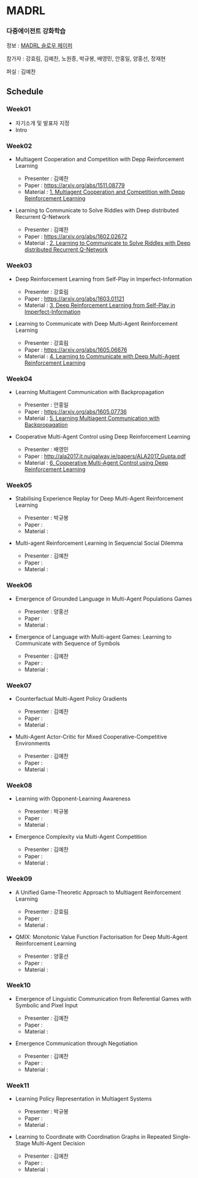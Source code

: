 # MADRL
### 다중에이전트 강화학습

정보 : [MADRL 슬로우 페이퍼](https://event-us.kr/modu/event/4666)

참가자 : 강효림, 김예찬, 노원종, 박규봉, 배영민, 안홍일, 양홍선, 정재현

퍼실 : 김예찬

## Schedule

### Week01
* 자기소개 및 발표자 지정
* Intro


### Week02
* Multiagent Cooperation and Competition with Depp Reinforcement Learning
  - Presenter : 김예찬
  * Paper : https://arxiv.org/abs/1511.08779
  * Material : [1. Multiagent Cooperation and Competition with Depp Reinforcement Learning](https://www.slideshare.net/ssuserbd7730/multiagent-cooperative-and-competition-with-deep-reinforcement-learning)

* Learning to Communicate to Solve Riddles with Deep distributed Recurrent Q-Network
  * Presenter : 김예찬
  * Paper : https://arxiv.org/abs/1602.02672
  * Material : [2. Learning to Communicate to Solve Riddles with Deep distributed Recurrent Q-Network](https://www.slideshare.net/ssuserbd7730/learning-to-communicate-to-solve-riddles-with-deep-distributed-recurrent-qnetworks-128910642)
  

### Week03
* Deep Reinforcement Learning from Self-Play in Imperfect-Information
  - Presenter : 강효림
  * Paper : https://arxiv.org/abs/1603.01121
  * Material : [3. Deep Reinforcement Learning from Self-Play in Imperfect-Information](https://github.com/ModulabsLVNA/MADRL/blob/master/Week03/3.%20Deep%20Reinforcement%20Learning%20from%20Self-Play%20in%20Imperfect-Information.pdf)

* Learning to Communicate with Deep Multi-Agent Reinforcement Learning
  * Presenter : 강효림
  * Paper : https://arxiv.org/abs/1605.06676
  * Material : [4. Learning to Communicate with Deep Multi-Agent Reinforcement Learning](https://github.com/ModulabsLVNA/MADRL/blob/master/Week03/4.%20Learning%20to%20Communicate%20with%20Deep%20Multi-Agent%20Reinforcement%20Learning.pdf)


### Week04
* Learning Multiagent Communication with Backpropagation
  - Presenter : 안홍일
  * Paper : https://arxiv.org/abs/1605.07736
  * Material : [5. Learning Multiagent Communication with Backpropagation](https://github.com/ModulabsLVNA/MADRL/blob/master/Week04/5.%20Learning%20Multiagent%20Communication%20with%20Backpropagation.pdf)

* Cooperative Multi-Agent Control using Deep Reinforcement Learning
  * Presenter : 배영민
  * Paper : http://ala2017.it.nuigalway.ie/papers/ALA2017_Gupta.pdf
  * Material : [6. Cooperative Multi-Agent Control using Deep Reinforcement Learning](https://github.com/ModulabsLVNA/MADRL/blob/master/Week04/6.%20Cooperative%20Multi-Agent%20Control%20using%20Deep%20Reinforcement%20Learning.pdf)


### Week05
* Stabilising Experience Replay for Deep Multi-Agent Reinforcement Learning
  - Presenter : 박규봉
  * Paper : 
  * Material : 
  
* Multi-agent Reinforcement Learning in Sequencial Social Dilemma 
  * Presenter : 김예찬
  * Paper : 
  * Material : 


### Week06
* Emergence of Grounded Language in Multi-Agent Populations Games
  - Presenter : 양홍선
  * Paper : 
  * Material : 
  
* Emergence of Language with Multi-agent Games: Learning to Communicate with Sequence of Symbols
  * Presenter : 김예찬
  * Paper : 
  * Material : 
  

### Week07
* Counterfactual Multi-Agent Policy Gradients
  - Presenter : 김예찬
  * Paper : 
  * Material : 
  
* Multi-Agent Actor-Critic for Mixed Cooperative-Competitive Environments
  * Presenter : 김예찬
  * Paper : 
  * Material : 
  
  
### Week08
* Learning with Opponent-Learning Awareness
  - Presenter : 박규봉
  * Paper : 
  * Material : 
  
* Emergence Complexity via Multi-Agent Competition
  * Presenter : 김예찬
  * Paper : 
  * Material : 
  
  
### Week09
* A Unified Game-Theoretic Approach to Multiagent Reinforcement Learning
  - Presenter : 강효림
  * Paper : 
  * Material : 
  
* QMIX: Monotonic Value Function Factorisation for Deep Multi-Agent Reinforcement Learning
  * Presenter : 양홍선
  * Paper : 
  * Material : 
  
  
### Week10
* Emergence of Linguistic Communication from Referential Games with Symbolic and Pixel Input
  - Presenter : 김예찬
  * Paper : 
  * Material : 
  
* Emergence Communication through Negotiation
  * Presenter : 김예찬
  * Paper : 
  * Material : 
  
  
### Week11
* Learning Policy Representation in Multiagent Systems
  - Presenter : 박규봉
  * Paper : 
  * Material : 
  
* Learning to Coordinate with Coordination Graphs in Repeated Single-Stage Multi-Agent Decision
  * Presenter : 김예찬
  * Paper : 
  * Material : 
  
  
